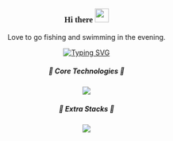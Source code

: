 <h3 align="center" style="font-family: Poppins;">
Hi there <img src="https://media.giphy.com/media/hvRJCLFzcasrR4ia7z/giphy.gif" width="28">
</h3>

<p align="center">Love to go fishing and swimming in the evening.</p>

<p align="center">
    <a href="https://git.io/typing-svg">
        <img src="https://readme-typing-svg.herokuapp.com?font=Poppins&weight=500&size=40&pause=1000&color=F7B92E&center=true&random=true&width=600&height=100&lines=Backend+Engineer;Blockchain+Developer;Technical+Leader;Project+Manager;Full+Stack+Engineer" alt="Typing SVG" />
    </a>
</p>

<h5 align="center"> 🧠 Core Technologies 🧠 </h5>
<p align="center">
  <a href="https://skillicons.dev">
    <img src="https://skillicons.dev/icons?i=python,nodejs,java,cs,solidity,go,rust,laravel" />
  </a>
</p>

<h5 align="center"> 🚨 Extra Stacks 🚨 </h5>
<p align="center">
  <a href="https://skillicons.dev">
    <img src="https://skillicons.dev/icons?i=react,php,vue,next,android,flutter,angular" />
  </a>
</p>
